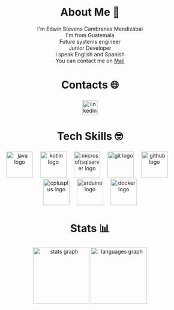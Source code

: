 <h1 align="center"> About Me 💫 </h1>
<div align="center">
  I'm Edwin Stevens Cambranes Mendizábal<br>I'm from Guatemala<br>Future systems engineer<br>Junior Developer<br>I speak English and Spanish<br>You can contact me on <a href="mailto:cambranesstevens@gmail.com"> Mail </a>
</div>

<h1 align="center">Contacts 🌐</h1>

###

<div align="center">
  <a href="https://www.linkedin.com/in/edwin-stevens-cambranes-mendizábal-343237225/" target="_blank">
    <img src="https://img.shields.io/static/v1?message=LinkedIn&logo=linkedin&label=&color=0077B5&logoColor=white&labelColor=&style=for-the-badge" height="40" alt="linkedin logo"  />
  </a>
</div>

###

###

<h1 align="center">Tech Skills 🤓</h1>

###

<div align="center">
  <a href = "https://github.com/ESCM1823/Projects/tree/master/JAVA" target="_blank"><img src="https://cdn.jsdelivr.net/gh/devicons/devicon/icons/java/java-original.svg" height="70" alt="java logo"  /></a>
  <img width="12" />
  <a href = "https://github.com/ESCM1823/Projects/tree/master/KOTLIN" target="_blank"><img src="https://cdn.jsdelivr.net/gh/devicons/devicon/icons/kotlin/kotlin-original.svg" height="70" alt="kotlin logo"  /></a>
  <img width="12" />
  <img src="https://cdn.jsdelivr.net/gh/devicons/devicon/icons/microsoftsqlserver/microsoftsqlserver-plain-wordmark.svg" height="70" alt="microsoftsqlserver logo"  />
  <img width="12" />
  <img src="https://cdn.jsdelivr.net/gh/devicons/devicon/icons/git/git-original.svg" height="70" alt="git logo"  />
  <img width="12" />
  <img src="https://skillicons.dev/icons?i=github" height="70" alt="github logo"  />
  <img width="12" />
  <img src="https://cdn.jsdelivr.net/gh/devicons/devicon/icons/cplusplus/cplusplus-original.svg" height="70" alt="cplusplus logo"  />
  <img width="12" />
  <img src="https://cdn.jsdelivr.net/gh/devicons/devicon/icons/arduino/arduino-original-wordmark.svg" height="70" alt="arduino logo"  />
  <img width="12" />
  <img src="https://cdn.jsdelivr.net/gh/devicons/devicon/icons/docker/docker-plain-wordmark.svg" height="70" alt="docker logo"  />
</div>

###

<h1 align="center">Stats 📊</h1>

###

<div align="center">
  <img src="https://github-readme-stats.vercel.app/api?username=ESCM1823&hide_title=true&hide_rank=false&show_icons=true&include_all_commits=true&count_private=true&disable_animations=false&theme=dracula&locale=en&hide_border=true&order=1&custom_title=Stats" height="150" alt="stats graph"  />
  <img src="https://github-readme-stats.vercel.app/api/top-langs?username=ESCM1823&locale=en&hide_title=false&layout=compact&card_width=320&langs_count=5&theme=dracula&hide_border=false&order=2" height="150" alt="languages graph"  />
</div>

###
